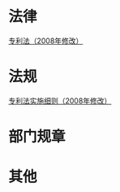 <!-- TITLE: 专利 -->
<!-- SUBTITLE: 专利相关的法律、法规、部门规章等各种规定 -->

# 法律
[专利法（2008年修改）](/z/专利/专利法-2008年修改)

# 法规
[专利法实施细则（2008年修改）](/z/专利/专利法实施细则-2009年修改)

# 部门规章

# 其他